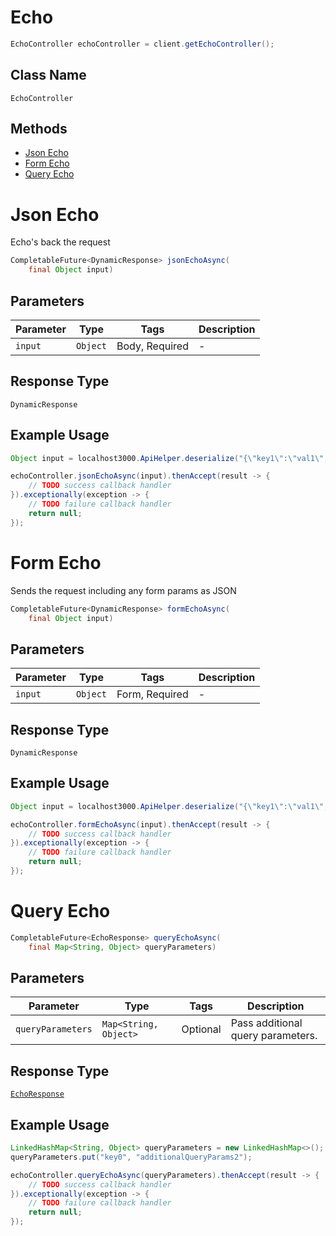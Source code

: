 # Echo

```java
EchoController echoController = client.getEchoController();
```

## Class Name

`EchoController`

## Methods

* [Json Echo](/doc/controllers/echo.md#json-echo)
* [Form Echo](/doc/controllers/echo.md#form-echo)
* [Query Echo](/doc/controllers/echo.md#query-echo)


# Json Echo

Echo's back the request

```java
CompletableFuture<DynamicResponse> jsonEchoAsync(
    final Object input)
```

## Parameters

| Parameter | Type | Tags | Description |
|  --- | --- | --- | --- |
| `input` | `Object` | Body, Required | - |

## Response Type

`DynamicResponse`

## Example Usage

```java
Object input = localhost3000.ApiHelper.deserialize("{\"key1\":\"val1\",\"key2\":\"val2\"}");

echoController.jsonEchoAsync(input).thenAccept(result -> {
    // TODO success callback handler
}).exceptionally(exception -> {
    // TODO failure callback handler
    return null;
});
```


# Form Echo

Sends the request including any form params as JSON

```java
CompletableFuture<DynamicResponse> formEchoAsync(
    final Object input)
```

## Parameters

| Parameter | Type | Tags | Description |
|  --- | --- | --- | --- |
| `input` | `Object` | Form, Required | - |

## Response Type

`DynamicResponse`

## Example Usage

```java
Object input = localhost3000.ApiHelper.deserialize("{\"key1\":\"val1\",\"key2\":\"val2\"}");

echoController.formEchoAsync(input).thenAccept(result -> {
    // TODO success callback handler
}).exceptionally(exception -> {
    // TODO failure callback handler
    return null;
});
```


# Query Echo

```java
CompletableFuture<EchoResponse> queryEchoAsync(
    final Map<String, Object> queryParameters)
```

## Parameters

| Parameter | Type | Tags | Description |
|  --- | --- | --- | --- |
| `queryParameters` | `Map<String, Object>` | Optional | Pass additional query parameters. |

## Response Type

[`EchoResponse`](/doc/models/echo-response.md)

## Example Usage

```java
LinkedHashMap<String, Object> queryParameters = new LinkedHashMap<>();
queryParameters.put("key0", "additionalQueryParams2");

echoController.queryEchoAsync(queryParameters).thenAccept(result -> {
    // TODO success callback handler
}).exceptionally(exception -> {
    // TODO failure callback handler
    return null;
});
```

